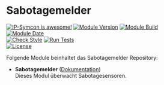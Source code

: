 # Sabotagemelder 

[![IP-Symcon is awesome!](https://img.shields.io/badge/IP--Symcon-5.5-blue.svg)](https://www.symcon.de)
[![Module Version](https://img.shields.io/badge/Module_Version-1.00-blue.svg)]()
[![Module Build](https://img.shields.io/badge/Module_Build-1-blue.svg)]()
[![Module Date](https://img.shields.io/badge/Module_Date-20210517-blue.svg)]()  
[![Check Style](https://github.com/ubittner/Sabotagemelder/workflows/Check%20Style/badge.svg)](https://github.com/ubittner/Sabotagemelder/actions)
[![Run Tests](https://github.com/ubittner/Sabotagemelder/workflows/Run%20Tests/badge.svg)](https://github.com/ubittner/Sabotagemelder/actions)  
[![License](https://img.shields.io/badge/License-CC%20BY--NC--SA%204.0-green.svg)](https://creativecommons.org/licenses/by-nc-sa/4.0/)

Folgende Module beinhaltet das Sabotagemelder Repository:

- __Sabotagemelder__ ([Dokumentation](Sabotagemelder))  
  Dieses Modul überwacht Sabotagesensoren.